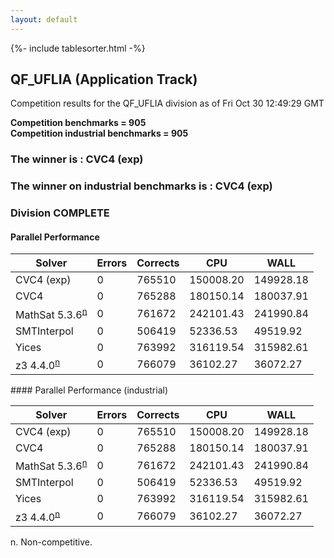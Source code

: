 ```yaml
---
layout: default
---
```

{%- include tablesorter.html -%}

##  QF_UFLIA (Application Track)

Competition results for the QF_UFLIA division as of Fri Oct 30 12:49:29 GMT

**Competition benchmarks = 905** 
**<br/>Competition industrial benchmarks = 905** 

###  The winner is : CVC4 (exp) 
###  The winner on industrial benchmarks is : CVC4 (exp) 
### Division COMPLETE
 




#### Parallel Performance
<table id="parallel" class="result sorted">
<thead>
<tr>
<th class="center">Solver</th><th class="center">Errors</th>
<th class="center">Corrects</th>
<th class="center">CPU</th>
<th class="center">WALL</th>
</tr>
</thead>
<tr>
<td>CVC4 (exp)</td>
<td class="right">0</td>
<td class="right">765510</td>
<td class="right">150008.20</td>
<td class="right">149928.18</td>
</tr>
<tr>
<td>CVC4</td>
<td class="right">0</td>
<td class="right">765288</td>
<td class="right">180150.14</td>
<td class="right">180037.91</td>
</tr>
<tr>
<td><span class="non-competing-grey">MathSat 5.3.6<sup><a href="#fn">n</a></sup></span></td>
<td class="right">0</td>
<td class="right">761672</td>
<td class="right">242101.43</td>
<td class="right">241990.84</td>
</tr>
<tr>
<td>SMTInterpol</td>
<td class="right">0</td>
<td class="right">506419</td>
<td class="right">52336.53</td>
<td class="right">49519.92</td>
</tr>
<tr>
<td>Yices</td>
<td class="right">0</td>
<td class="right">763992</td>
<td class="right">316119.54</td>
<td class="right">315982.61</td>
</tr>
<tr>
<td><span class="non-competing-grey">z3 4.4.0<sup><a href="#fn">n</a></sup></span></td>
<td class="right">0</td>
<td class="right">766079</td>
<td class="right">36102.27</td>
<td class="right">36072.27</td>
</tr>

</table>
#### Parallel Performance (industrial)
<table id="paralleli" class="result sorted">
<thead>
<tr>
<th class="center">Solver</th><th class="center">Errors</th>
<th class="center">Corrects</th>
<th class="center">CPU</th>
<th class="center">WALL</th>
</tr>
</thead>
<tr>
<td>CVC4 (exp)</td>
<td class="right">0</td>
<td class="right">765510</td>
<td class="right">150008.20</td>
<td class="right">149928.18</td>
</tr>
<tr>
<td>CVC4</td>
<td class="right">0</td>
<td class="right">765288</td>
<td class="right">180150.14</td>
<td class="right">180037.91</td>
</tr>
<tr>
<td><span class="non-competing-grey">MathSat 5.3.6<sup><a href="#fn">n</a></sup></span></td>
<td class="right">0</td>
<td class="right">761672</td>
<td class="right">242101.43</td>
<td class="right">241990.84</td>
</tr>
<tr>
<td>SMTInterpol</td>
<td class="right">0</td>
<td class="right">506419</td>
<td class="right">52336.53</td>
<td class="right">49519.92</td>
</tr>
<tr>
<td>Yices</td>
<td class="right">0</td>
<td class="right">763992</td>
<td class="right">316119.54</td>
<td class="right">315982.61</td>
</tr>
<tr>
<td><span class="non-competing-grey">z3 4.4.0<sup><a href="#fn">n</a></sup></span></td>
<td class="right">0</td>
<td class="right">766079</td>
<td class="right">36102.27</td>
<td class="right">36072.27</td>
</tr>
</table>

<span id="fn"> n. Non-competitive.</span>
